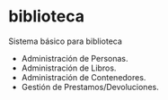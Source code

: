 biblioteca
==========

Sistema básico para biblioteca
- Administración de Personas.
- Administración de Libros.
- Administración de Contenedores.
- Gestión de Prestamos/Devoluciones.
